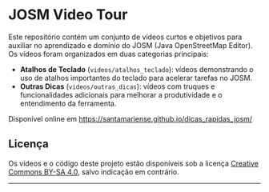 # JOSM Video Tour

Este repositório contém um conjunto de vídeos curtos e objetivos para auxiliar no aprendizado e domínio do JOSM (Java OpenStreetMap Editor). Os vídeos foram organizados em duas categorias principais:

- **Atalhos de Teclado** (`videos/atalhos_teclado`): vídeos demonstrando o uso de atalhos importantes do teclado para acelerar tarefas no JOSM.
- **Outras Dicas** (`videos/outras_dicas`): vídeos com truques e funcionalidades adicionais para melhorar a produtividade e o entendimento da ferramenta.

Disponível online em https://santamariense.github.io/dicas_rapidas_josm/

## Licença

Os vídeos e o código deste projeto estão disponíveis sob a licença [Creative Commons BY-SA 4.0](https://creativecommons.org/licenses/by-sa/4.0/deed.pt_BR), salvo indicação em contrário.

---

